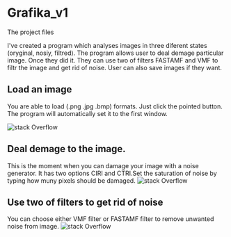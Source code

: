 # Grafika_v1
The project files

I've created a program which analyses images in three diferent states (oryginal, nosiy, filtred). The program allows user to deal demage 
particular image. Once they did it. They can use two of filters FASTAMF and VMF to filtr the image and get rid of noise. User can also save 
images if they want.

## Load an image
You are able to load (.png .jpg .bmp) formats. Just click the pointed button. The program will automatically set it to the first window.

![stack Overflow](http://i.imgur.com/ijt1Ohn.png)

## Deal demage to the image.
This is the moment when you can damage your image with a noise generator. It has two options CIRI and CTRI.Set the saturation of noise by typing how muny pixels should be damaged.
![stack Overflow](http://i.imgur.com/tmTuJ1s.png)


## Use two of filters to get rid of noise
You can choose either VMF filter or FASTAMF filter to remove unwanted noise from image.
![stack Overflow](http://i.imgur.com/NwJAIAd.png)
